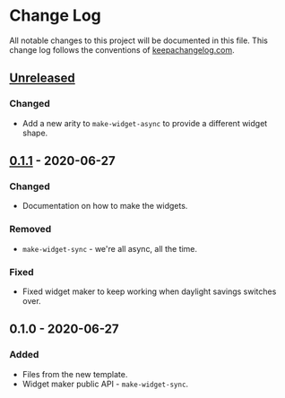 # Change Log
All notable changes to this project will be documented in this file. This change log follows the conventions of [keepachangelog.com](http://keepachangelog.com/).

## [Unreleased]
### Changed
- Add a new arity to `make-widget-async` to provide a different widget shape.

## [0.1.1] - 2020-06-27
### Changed
- Documentation on how to make the widgets.

### Removed
- `make-widget-sync` - we're all async, all the time.

### Fixed
- Fixed widget maker to keep working when daylight savings switches over.

## 0.1.0 - 2020-06-27
### Added
- Files from the new template.
- Widget maker public API - `make-widget-sync`.

[Unreleased]: https://github.com/your-name/ghwrapper/compare/0.1.1...HEAD
[0.1.1]: https://github.com/your-name/ghwrapper/compare/0.1.0...0.1.1
